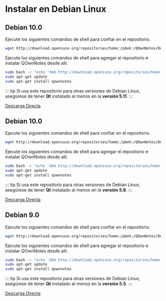 # Instalar en Debian Linux

## Debian 10.0

Ejecute los siguientes comandos de shell para confiar en el repositorio.

```bash
wget http://download.opensuse.org/repositories/home:/pbek:/QOwnNotes/Debian_11/Release.key -O - | sudo apt-key add -
```

Ejecute los siguientes comandos de shell para agregar el repositorio e instalar QOwnNotes desde allí.

```bash
sudo bash -c "echo 'deb http://download.opensuse.org/repositories/home:/pbek:/QOwnNotes/Debian_11/ /' >> /etc/apt/sources.list.d/qownnotes.list"
sudo apt-get update
sudo apt-get install qownnotes
```

::: tip
Si usa este repositorio para otras versiones de Debian Linux, asegúrese de tener **Qt** instalado al menos en la **versión 5.11**.
:::

[Descarga Directa](https://download.opensuse.org/repositories/home:/pbek:/QOwnNotes/Debian_11)

## Debian 10.0

Ejecute los siguientes comandos de shell para confiar en el repositorio.

```bash
wget http://download.opensuse.org/repositories/home:/pbek:/QOwnNotes/Debian_10/Release.key -O - | sudo apt-key add -
```

Ejecute los siguientes comandos de shell para agregar el repositorio e instalar QOwnNotes desde allí.

```bash
sudo bash -c "echo 'deb http://download.opensuse.org/repositories/home:/pbek:/QOwnNotes/Debian_10/ /' >> /etc/apt/sources.list.d/qownnotes.list"
sudo apt-get update
sudo apt-get install qownnotes
```

::: tip
Si usa este repositorio para otras versiones de Debian Linux, asegúrese de tener **Qt** instalado al menos en la **versión 5.8**.
:::

[Descarga Directa](https://download.opensuse.org/repositories/home:/pbek:/QOwnNotes/Debian_10)

## Debian 9.0

Ejecute los siguientes comandos de shell para confiar en el repositorio.

```bash
wget http://download.opensuse.org/repositories/home:/pbek:/QOwnNotes/Debian_9.0/Release.key -O - | sudo apt-key add -
```

Ejecute los siguientes comandos de shell para agregar el repositorio e instalar QOwnNotes desde allí.

```bash
sudo bash -c "echo 'deb http://download.opensuse.org/repositories/home:/pbek:/QOwnNotes/Debian_9.0/ /' >> /etc/apt/sources.list.d/qownnotes.list"
sudo apt-get update
sudo apt-get install qownnotes
```

::: tip
Si usa este repositorio para otras versiones de Debian Linux, asegúrese de tener **Qt** instalado al menos en la **versión 5.5**.
:::

[Descarga Directa](https://download.opensuse.org/repositories/home:/pbek:/QOwnNotes/Debian_9.0)
